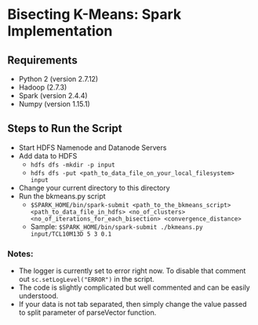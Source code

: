 # Bisecting K-Means: Spark Implementation
## Requirements
 - Python 2 (version 2.7.12)
 - Hadoop (2.7.3)
 - Spark (version 2.4.4)
 - Numpy (version 1.15.1)
 
 ## Steps to Run the Script
  - Start HDFS Namenode and Datanode Servers
  - Add data to HDFS
    - `hdfs dfs -mkdir -p input`
    - `hdfs dfs -put <path_to_data_file_on_your_local_filesystem> input`
  - Change your current directory to this directory
  - Run the bkmeans.py script
    - `$SPARK_HOME/bin/spark-submit <path_to_the_bkmeans_script> <path_to_data_file_in_hdfs>
      <no_of_clusters> <no_of_iterations_for_each_bisection> <convergence_distance>`
    - Sample:
      `$SPARK_HOME/bin/spark-submit ./bkmeans.py input/TCL10M13D 5 3 0.1`

### Notes:
  - The logger is currently set to error right now. To disable that comment out 
    `sc.setLogLevel("ERROR")` in the script.
  - The code is slightly complicated but well commented and can be easily understood.
  - If your data is not tab separated, then simply change the value passed to split
    parameter of parseVector function.
